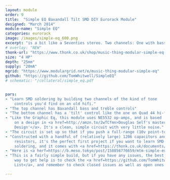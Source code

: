 ```yaml
---
layout: module
order: 9
title:  "Simple EQ Baxandall Tilt SMD DIY Eurorack Module"
designed: "March 2014"
module-name: "Simple EQ"
categories: eurorack
image: /images/simple-eq_600.png
excerpt: "is a bit like a Seventies stereo. Two channels: One with bass & treble, one with tilt" 
# overlay: "NEW"
thonk-url: "https://www.thonk.co.uk/shop/music-thing-modular-simple-eq-full-kit/?utm_source=MTM&utm_campaign=simpleeq" 
size: "4 HP"
depth: "25mm"
supply: "20mA"
mgrid: "https://www.modulargrid.net/e/music-thing-modular-simple-eq"
github: "https://github.com/TomWhitwell/SimpleEQ"
# schematic: "/collateral/simple_eq.pdf


pars:
- "Learn SMD soldering by building two channels of the kind of tone
    controls you'd find on an old hifi."
- "The top channel has Baxandall bass and treble controls"
- "The bottom channel has a 'tilt' control like the one on Quad 44 hi-fi amps in the 70s. To the right, it gently boosts signals above 1kHz, cutting below. To the left it gently boosts below 1kHz, cutting above."
- "Like the Graphic Eq, this module uses NE5532 op-amps, and is based
    on a design in <a href=http://amzn.to/2wTCfmn>Douglas Self's masterful 'Small Signal Audio
    Design'</a>. It's a clean, simple circuit with very little noise."
- "The circuit is set up so that if you push a full-range (10v point-to-point) sine wave though it at a frequency that's being boosted, it will clip. Otherwise there's a reasonable amount of headroom and a lot of boost. In other words, just enough range to push sounds into distortion. Works well in a feedback loop."
- "Constructed with a handful of (relatively large) 1206 capacitors and
    resistors, it's the perfect first project if you want to learn SMD
    soldering, and it comes with <a href=https://thonk.co.uk/documents/simple-eq-kit/Simple_EQ_build_doc-v1.3.pdf>a detailed build guide</a> from Thonk."
- "Here is <a herf=https://b.meso.tokyo/post/158856776659/mtm-simple-eq-diy>a nice illustrated build guide and demo</a> from Mesomesona in Tokyo."
- "This is a fairly simple build, but if you have any issues, the best
    way to get help is to check the <a href=https://github.com/TomWhitwell/SimpleEQ/issues>GitHub Issue
    List</a>, and remember to check closed issues as well as open ones."

---
```




    